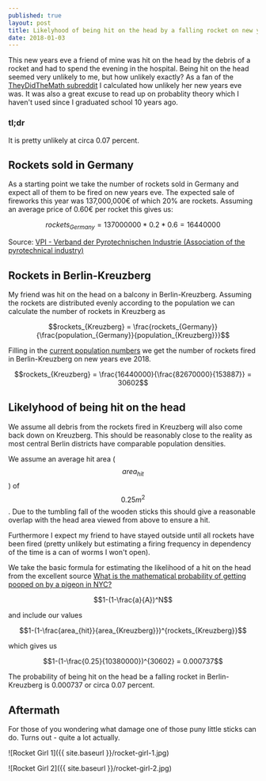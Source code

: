 ```yaml
---
published: true
layout: post
title: Likelyhood of being hit on the head by a falling rocket on new years eve
date: 2018-01-03
---
```


This new years eve a friend of mine was hit on the head by the debris of a rocket and had to spend the evening in the hospital. Being hit on the head seemed very unlikely to me, but how unlikely exactly? As a fan of the [TheyDidTheMath subreddit](https://www.reddit.com/r/theydidthemath/) I calculated how unlikely her new years eve was. It was also a great excuse to read up on probablity theory which I haven't used since I graduated school 10 years ago.

### tl;dr

It is pretty unlikely at circa 0.07 percent.

## Rockets sold in Germany

As a starting point we take the number of rockets sold in Germany and expect all of them to be fired on new years eve. The expected sale of fireworks this year was 137,000,000€ of which 20% are rockets. Assuming an average price of 0.60€ per rocket this gives us:

$$rockets_{Germany} = 137000000 * 0.2 * 0.6 = 16440000$$

Source: [VPI - Verband der Pyrotechnischen Industrie (Association of the pyrotechnical industry)](http://www.feuerwerk-vpi.de/fileadmin/Dokumente-VPI/H%C3%A4ufig_gestellte_Fragen/FAQ_2017_final1.pdf)


## Rockets in Berlin-Kreuzberg

My friend was hit on the head on a balcony in Berlin-Kreuzberg. Assuming the rockets are distributed evenly according to the population we can calculate the number of rockets in Kreuzberg as

$$rockets_{Kreuzberg} = \frac{rockets_{Germany}}{\frac{population_{Germany}}{population_{Kreuzberg}}}$$

Filling in the [current population numbers](https://de.wikipedia.org/wiki/Berlin-Kreuzberg) we get the number of rockets fired in Berlin-Kreuzberg on new years eve 2018.

$$rockets_{Kreuzberg} = \frac{16440000}{\frac{82670000}{153887}} = 30602$$


## Likelyhood of being hit on the head

We assume all debris from the rockets fired in Kreuzberg will also come back down on Kreuzberg. This should be reasonably close to the reality as most central Berlin districts have comparable population densities.

We assume an average hit area ($$area_{hit}$$) of $$0.25 m^2$$. Due to the tumbling fall of the wooden sticks this should give a reasonable overlap with the head area viewed from above to ensure a hit.

Furthermore I expect my friend to have stayed outside until all rockets have been fired (pretty unlikely but estimating a firing frequency in dependency of the time is a can of worms I won't open).

We take the basic formula for estimating the likelihood of a hit on the head from the excellent source [What is the mathematical probability of getting pooped on by a pigeon in NYC?](http://www.hopesandfears.com/hopes/now/math/215059-pigeon-poop-probability-nyc)

$$1-(1-\frac{a}{A})^N$$

and include our values

$$1-(1-\frac{area_{hit}}{area_{Kreuzberg}})^{rockets_{Kreuzberg}}$$

which gives us

$$1-(1-\frac{0.25}{10380000})^{30602} = 0.000737$$

The probability of being hit on the head be a falling rocket in Berlin-Kreuzberg is 0.000737 or circa 0.07 percent.

## Aftermath

For those of you wondering what damage one of those puny little sticks can do. Turns out - quite a lot actually.

![Rocket Girl 1]({{ site.baseurl }}/rocket-girl-1.jpg)

![Rocket Girl 2]({{ site.baseurl }}/rocket-girl-2.jpg)